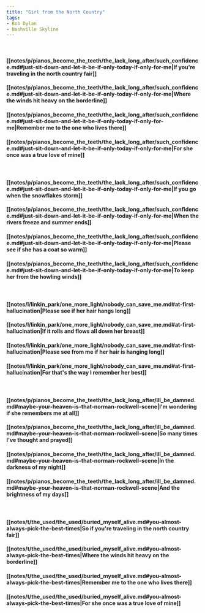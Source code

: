 ```yaml
---
title: "Girl from the North Country"
tags:
- Bob Dylan
- Nashville Skyline
---
```

&nbsp;
#### [[notes/p/pianos_become_the_teeth/the_lack_long_after/such_confidence.md#just-sit-down-and-let-it-be-if-only-today-if-only-for-me|If you're traveling in the north country fair]]
#### [[notes/p/pianos_become_the_teeth/the_lack_long_after/such_confidence.md#just-sit-down-and-let-it-be-if-only-today-if-only-for-me|Where the winds hit heavy on the borderline]]
#### [[notes/p/pianos_become_the_teeth/the_lack_long_after/such_confidence.md#just-sit-down-and-let-it-be-if-only-today-if-only-for-me|Remember me to the one who lives there]]
#### [[notes/p/pianos_become_the_teeth/the_lack_long_after/such_confidence.md#just-sit-down-and-let-it-be-if-only-today-if-only-for-me|For she once was a true love of mine]]
&nbsp;
#### [[notes/p/pianos_become_the_teeth/the_lack_long_after/such_confidence.md#just-sit-down-and-let-it-be-if-only-today-if-only-for-me|If you go when the snowflakes storm]]
#### [[notes/p/pianos_become_the_teeth/the_lack_long_after/such_confidence.md#just-sit-down-and-let-it-be-if-only-today-if-only-for-me|When the rivers freeze and summer ends]]
#### [[notes/p/pianos_become_the_teeth/the_lack_long_after/such_confidence.md#just-sit-down-and-let-it-be-if-only-today-if-only-for-me|Please see if she has a coat so warm]]
#### [[notes/p/pianos_become_the_teeth/the_lack_long_after/such_confidence.md#just-sit-down-and-let-it-be-if-only-today-if-only-for-me|To keep her from the howling winds]]
&nbsp;
#### [[notes/l/linkin_park/one_more_light/nobody_can_save_me.md#at-first-hallucination|Please see if her hair hangs long]]
#### [[notes/l/linkin_park/one_more_light/nobody_can_save_me.md#at-first-hallucination|If it rolls and flows all down her breast]]
#### [[notes/l/linkin_park/one_more_light/nobody_can_save_me.md#at-first-hallucination|Please see from me if her hair is hanging long]]
#### [[notes/l/linkin_park/one_more_light/nobody_can_save_me.md#at-first-hallucination|For that's the way I remember her best]]
&nbsp;
#### [[notes/p/pianos_become_the_teeth/the_lack_long_after/ill_be_damned.md#maybe-your-heaven-is-that-norman-rockwell-scene|I'm wondering if she remembers me at all]]
#### [[notes/p/pianos_become_the_teeth/the_lack_long_after/ill_be_damned.md#maybe-your-heaven-is-that-norman-rockwell-scene|So many times I've thought and prayed]]
#### [[notes/p/pianos_become_the_teeth/the_lack_long_after/ill_be_damned.md#maybe-your-heaven-is-that-norman-rockwell-scene|In the darkness of my night]]
#### [[notes/p/pianos_become_the_teeth/the_lack_long_after/ill_be_damned.md#maybe-your-heaven-is-that-norman-rockwell-scene|And the brightness of my days]]
&nbsp;
#### [[notes/t/the_used/the_used/buried_myself_alive.md#you-almost-always-pick-the-best-times|So if you're traveling in the north country fair]]
#### [[notes/t/the_used/the_used/buried_myself_alive.md#you-almost-always-pick-the-best-times|Where the winds hit heavy on the borderline]]
#### [[notes/t/the_used/the_used/buried_myself_alive.md#you-almost-always-pick-the-best-times|Remember me to the one who lives there]]
#### [[notes/t/the_used/the_used/buried_myself_alive.md#you-almost-always-pick-the-best-times|For she once was a true love of mine]]
